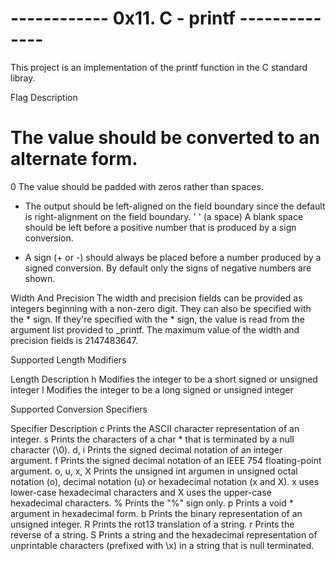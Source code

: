 # ------------ 0x11. C - printf  --------------
This project is an implementation of the printf function in the C standard libray.


Flag	Description
#	The value should be converted to an alternate form.
0	The value should be padded with zeros rather than spaces.
-	The output should be left-aligned on the field boundary since the default is right-alignment on the field boundary.
' '	(a space) A blank space should be left before a positive number that is produced by a sign conversion.
+	A sign (+ or -) should always be placed before a number produced by a signed conversion. By default only the signs of negative numbers are shown.


Width And Precision
The width and precision fields can be provided as integers beginning with a non-zero digit. They can also be specified with the * sign. If they're specified with the * sign, the value is read from the argument list provided to _printf. The maximum value of the width and precision fields is 2147483647.

Supported Length Modifiers

Length	Description
h	Modifies the integer to be a short signed or unsigned integer
l	Modifies the integer to be a long signed or unsigned integer

Supported Conversion Specifiers

Specifier	Description
c	Prints the ASCII character representation of an integer.
s	Prints the characters of a char * that is terminated by a null character (\0).
d, i	Prints the signed decimal notation of an integer argument.
f	Prints the signed decimal notation of an IEEE 754 floating-point argument.
o, u, x, X	Prints the unsigned int argumen in unsigned octal notation (o), decimal notation (u) or hexadecimal notation (x and X). x uses lower-case hexadecimal characters and X uses the upper-case hexadecimal characters.
%	Prints the "%" sign only.
p	Prints a void * argument in hexadecimal form.
b	Prints the binary representation of an unsigned integer.
R	Prints the rot13 translation of a string.
r	Prints the reverse of a string.
S	Prints a string and the hexadecimal representation of unprintable characters (prefixed with \x) in a string that is null terminated.

